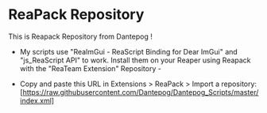 # ReaPack Repository

This is Reapack Repository from Dantepog !
- My scripts use "ReaImGui - ReaScript Binding for Dear ImGui" and "js_ReaScript API" to work. Install them on your Reaper using Reapack with the "ReaTeam Extension" Repository -

- Copy and paste this URL in Extensions > ReaPack > Import a repository:
  [https://raw.githubusercontent.com/Dantepog/Dantepog_Scripts/master/index.xml]
